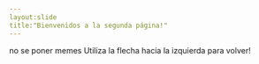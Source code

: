 ```yaml
---
layout:slide
title:"Bienvenidos a la segunda página!"
---
```

no se poner memes
Utiliza la flecha hacia la izquierda para volver!
